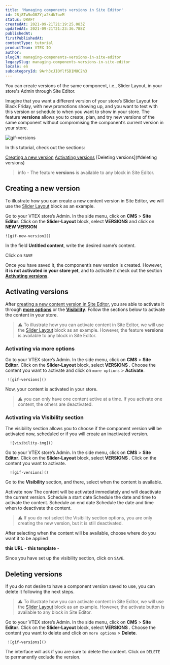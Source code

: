 ```yaml
---
title: 'Managing components versions in Site Editor'
id: 28j8Tw5oG0ZYja2kdk7ovM
status: DRAFT
createdAt: 2021-09-21T21:19:25.083Z
updatedAt: 2021-09-21T21:23:36.788Z
publishedAt: 
firstPublishedAt: 
contentType: tutorial
productTeam: VTEX IO
author: 
slugEN: managing-components-versions-in-site-editor
legacySlug: managing-components-versions-in-site-editor
locale: en
subcategoryId: 9Arh3cJIOYlfSD1MUC2h3
---
```


You can create versions of the same component, i.e., Slider Layout, in your store's Admin through Site Editor. 

Imagine that you want a different version of your store’s Slider Layout for Black Friday, with new promotions showing up, and you want to test with this version or schedule to when you want to show in your store. The feature **versions** allows you to create, plan, and try new versions of the same component without compromising the component’s current version in your store.

![gif-versions]()

In this tutorial, check out the sections:

[Creating a new version](#creating-a-new-version)
[Activating versions](#activating-versions)
[Deleting versions](#deleting versions)

> info - The feature **versions** is available to any block in Site Editor.

## Creating a new version 
To illustrate how you can create a new content version in Site Editor, we will use the [Slider Layout](https://developers.vtex.com/vtex-developer-docs/docs/vtex-slider-layout) block as an example.

Go to your VTEX store’s Admin.
In the side menu, click on **CMS** > **Site Editor**.
Click on the **Slider-Layout** block, select **VERSIONS** and click on **NEW VERSION**

	![gif-new-version]()

In the field **Untitled content**, write the desired name’s content.

Click on `SAVE`

Once you have saved it, the component’s new version is created. However, **it is not activated in your store yet**, and to activate it check out the section **[Activating versions](#activating-versions)**.

## Activating versions

After [creating a new content version in Site Editor](#creating-a-new-content-version), you are able to activate it through [**more options**](#activating-via-more-options) or the [**Visibility**](#activating-via-visibility-section). Follow the sections below to activate the content in your store.

> :warning: To illustrate how you can activate content in Site Editor, we will use the [Slider Layout](https://developers.vtex.com/vtex-developer-docs/docs/vtex-slider-layout) block as an example. However, the feature **versions** is available to any block in Site Editor.

### Activating via more options

Go to your VTEX store’s Admin.
In the side menu, click on **CMS** > **Site Editor**.
Click on the **Slider-Layout** block, select **VERSIONS** .
Choose the content you want to activate and click on `more options` > **Activate**.

     ![gif-versions]()

Now, your content is activated in your store.

> :warning: you can only have one content active at a time. If you activate one content, the others are deactivated.

### Activating via Visibility section

The visibility section allows you to choose if the component version will be activated now, scheduled or if you will create an inactivated version. 

      ![visibility-img]()

Go to your VTEX store’s Admin.
In the side menu, click on **CMS** > **Site Editor**.
Click on the **Slider-Layout** block, select **VERSIONS** .
Click on the content you want to activate.

      ![gif-versions]()

Go to the **Visibility** section, and there, select when the content is available.

Activate now
The content will be activated immediately and will deactivate the current version.
Schedule a start date
Schedule the date and time to activate the content.
Schedule an end date
Schedule the date and time when to deactivate the content.

> :warning:  If you do not select the Visibility section options, you are only creating the new version, but it is still deactivated.

After selecting when the content will be available, choose where do you want it to be applied

**this URL** - 
**this template** - 

Since you have set up the visibility section, click on `SAVE`.

## Deleting versions

If you do not desire to have a component version saved to use, you can delete it following the next steps.

> :warning: To illustrate how you can activate content in Site Editor, we will use the [Slider Layout](https://developers.vtex.com/vtex-developer-docs/docs/vtex-slider-layout) block as an example. However, the activate button is available to any block in Site Editor.

Go to your VTEX store’s Admin.
In the side menu, click on **CMS** > **Site Editor**.
Click on the **Slider-Layout** block, select **VERSIONS** .
Choose the content you want to delete and click on `more options` > **Delete**.

     ![gif-versions]()

The interface will ask if you are sure to delete the content. Click on `DELETE` to permanently exclude the version.

